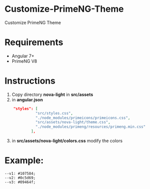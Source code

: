 # Customize-PrimeNG-Theme
Customize PrimeNG Theme

# Requirements
- Angular 7+
- PrimeNG V8

# Instructions
1. Copy directory **nova-light** in **src/assets**
2. in **angular.json**
```JSON
    "styles": [
              "src/styles.css",
              "./node_modules/primeicons/primeicons.css",
              "src/assets/nova-light/theme.css",
              "./node_modules/primeng/resources/primeng.min.css"
            ],
```

3. in **src/assets/nova-light/colors.css** modify the colors

# Example:
  ```Stylus
  --v1: #107584;
  --v2: #0c5d69;
  --v3: #09464f;
  ```
